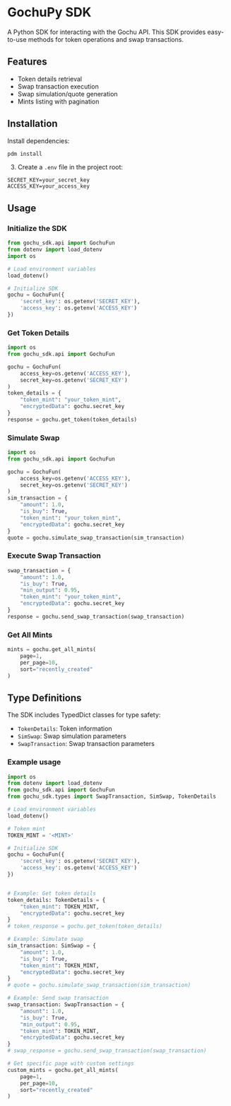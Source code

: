 # GochuPy SDK

A Python SDK for interacting with the Gochu API. This SDK provides easy-to-use methods for token operations and swap transactions.

## Features

- Token details retrieval
- Swap transaction execution
- Swap simulation/quote generation
- Mints listing with pagination

## Installation
Install dependencies:
```bash
pdm install
```

3. Create a `.env` file in the project root:
```env
SECRET_KEY=your_secret_key
ACCESS_KEY=your_access_key
```

## Usage

### Initialize the SDK

```python
from gochu_sdk.api import GochuFun
from dotenv import load_dotenv
import os

# Load environment variables
load_dotenv()

# Initialize SDK
gochu = GochuFun({
    'secret_key': os.getenv('SECRET_KEY'),
    'access_key': os.getenv('ACCESS_KEY')
})
```

### Get Token Details

```python
import os
from gochu_sdk.api import GochuFun

gochu = GochuFun(
    access_key=os.getenv('ACCESS_KEY'),
    secret_key=os.getenv('SECRET_KEY')
)
token_details = {
    "token_mint": "your_token_mint",
    "encryptedData": gochu.secret_key
}
response = gochu.get_token(token_details)
```

### Simulate Swap

```python
import os
from gochu_sdk.api import GochuFun

gochu = GochuFun(
    access_key=os.getenv('ACCESS_KEY'),
    secret_key=os.getenv('SECRET_KEY')
)
sim_transaction = {
    "amount": 1.0,
    "is_buy": True,
    "token_mint": "your_token_mint",
    "encryptedData": gochu.secret_key
}
quote = gochu.simulate_swap_transaction(sim_transaction)
```

### Execute Swap Transaction

```python
swap_transaction = {
    "amount": 1.0,
    "is_buy": True,
    "min_output": 0.95,
    "token_mint": "your_token_mint",
    "encryptedData": gochu.secret_key
}
response = gochu.send_swap_transaction(swap_transaction)
```

### Get All Mints

```python
mints = gochu.get_all_mints(
    page=1,
    per_page=10,
    sort="recently_created"
)
```

## Type Definitions

The SDK includes TypedDict classes for type safety:

- `TokenDetails`: Token information
- `SimSwap`: Swap simulation parameters
- `SwapTransaction`: Swap transaction parameters


### Example usage
```python
import os
from dotenv import load_dotenv
from gochu_sdk.api import GochuFun
from gochu_sdk.types import SwapTransaction, SimSwap, TokenDetails

# Load environment variables
load_dotenv()

# Token mint
TOKEN_MINT = '<MINT>'

# Initialize SDK
gochu = GochuFun({
    'secret_key': os.getenv('SECRET_KEY'),
    'access_key': os.getenv('ACCESS_KEY')
})


# Example: Get token details
token_details: TokenDetails = {
    "token_mint": TOKEN_MINT,
    "encryptedData": gochu.secret_key
}
# token_response = gochu.get_token(token_details)

# Example: Simulate swap
sim_transaction: SimSwap = {
    "amount": 1.0,
    "is_buy": True,
    "token_mint": TOKEN_MINT,
    "encryptedData": gochu.secret_key
}
# quote = gochu.simulate_swap_transaction(sim_transaction)

# Example: Send swap transaction
swap_transaction: SwapTransaction = {
    "amount": 1.0,
    "is_buy": True,
    "min_output": 0.95,
    "token_mint": TOKEN_MINT,
    "encryptedData": gochu.secret_key
}
# swap_response = gochu.send_swap_transaction(swap_transaction)

# Get specific page with custom settings
custom_mints = gochu.get_all_mints(
    page=1,
    per_page=10,
    sort="recently_created"
)
```
